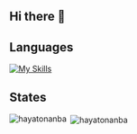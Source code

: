 ## Hi there 👋

<!--
**hayatonanba/hayatonanba** is a ✨ _special_ ✨ repository because its `README.md` (this file) appears on your GitHub profile.

Here are some ideas to get you started:

- 🔭 I’m currently working on ...
- 🌱 I’m currently learning ...
- 👯 I’m looking to collaborate on ...
- 🤔 I’m looking for help with ...
- 💬 Ask me about ...
- 📫 How to reach me: ...
- 😄 Pronouns: ...
- ⚡ Fun fact: ...
-->

## Languages
[![My Skills](https://skillicons.dev/icons?i=html,css,javascript,typescript,react,nextjs)](https://skillicons.dev)

## States
<p><img align="left" src="https://github-readme-stats.vercel.app/api/top-langs?username=hayatonanba&show_icons=true&locale=en&layout=compact" alt="hayatonanba" /></p>

<p>&nbsp;<img align="center" src="https://github-readme-stats.vercel.app/api?username=hayatonanba&show_icons=true&locale=en" alt="hayatonanba" /></p>
